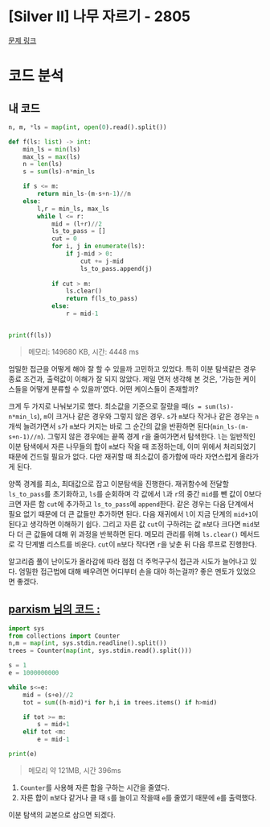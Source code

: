 # [Silver II] 나무 자르기 - 2805 

[문제 링크](https://www.acmicpc.net/problem/2805) 

# 코드 분석
## 내 코드
```python
n, m, *ls = map(int, open(0).read().split())

def f(ls: list) -> int:
    min_ls = min(ls)
    max_ls = max(ls)
    n = len(ls)
    s = sum(ls)-n*min_ls

    if s <= m:
        return min_ls-(m-s+n-1)//n
    else:
        l,r = min_ls, max_ls
        while l <= r:
            mid = (l+r)//2
            ls_to_pass = []
            cut = 0
            for i, j in enumerate(ls):
                if j-mid > 0:
                    cut += j-mid
                    ls_to_pass.append(j)
            
            if cut > m:
                ls.clear()
                return f(ls_to_pass)
            else:
                r = mid-1


print(f(ls))
```
> 메모리: 149680 KB, 시간: 4448 ms

엄밀한 접근을 어떻게 해야 잘 할 수 있을까 고민하고 있었다. 특히 이분 탐색같은 경우 종료 조건과, 출력값이 이해가 잘 되지 않았다. 제일 먼저 생각해 본 것은, '가능한 케이스들을 어떻게 분류할 수 있을까'였다. 어떤 케이스들이 존재할까?  

크게 두 가지로 나눠보기로 했다. 최소값을 기준으로 잘랐을 때(`s = sum(ls)-n*min_ls`), `m`이 크거나 같은 경우와 그렇지 않은 경우. `s`가 `m`보다 작거나 같은 경우는 `n`개씩 늘려가면서 `s`가 `m`보다 커지는 바로 그 순간의 값을 반환하면 된다(`min_ls-(m-s+n-1)//n`). 그렇지 않은 경우에는 끝쪽 경계 `r`을 줄여가면서 탐색한다. `l`는 일반적인 이분 탐색에서 자른 나무들의 합이 `m`보다 작을 때 조정하는데, 이미 위에서 처리되었기 때문에 건드릴 필요가 없다. 다만 재귀할 때 최소값이 증가함에 따라 자연스럽게 올라가게 된다. 

양쪽 경계를 최소, 최대값으로 잡고 이분탐색을 진행한다. 재귀함수에 전달할 `ls_to_pass`를 초기화하고, `ls`를 순회하며 각 값에서 `l`과 `r`의 중간 `mid`를 뺀 값이 0보다 크면 자른 합 `cut`에 추가하고 `ls_to_pass`에 `append`한다. 같은 경우는 다음 단계에서 필요 없기 때문에 더 큰 값들만 추가하면 된다. 다음 재귀에서 `l`이 지금 단계의 `mid+1`이 된다고 생각하면 이해하기 쉽다. 그리고 자른 값 `cut`이 구하려는 값 `m`보다 크다면 `mid`보다 더 큰 값들에 대해 위 과정을 반복하면 된다. 메모리 관리를 위해 `ls.clear()` 메서드로 각 단계별 리스트를 비운다. `cut`이 `m`보다 작다면 `r`을 낮춘 뒤 다음 루프로 진행한다.

알고리즘 풀이 난이도가 올라감에 따라 점점 더 주먹구구식 접근과 시도가 늘어나고 있다. 엄밀한 접근법에 대해 배우려면 어디부터 손을 대야 하는걸까? 좋은 멘토가 있었으면 좋겠다.


## [parxism 님의 코드 :](https://www.acmicpc.net/source/54631551)

```python
import sys
from collections import Counter
n,m = map(int, sys.stdin.readline().split())
trees = Counter(map(int, sys.stdin.read().split()))

s = 1
e = 1000000000

while s<=e:
    mid = (s+e)//2
    tot = sum((h-mid)*i for h,i in trees.items() if h>mid)

    if tot >= m:
        s = mid+1
    elif tot <m:
        e = mid-1

print(e)
```
> 메모리 약 121MB, 시간 396ms

1. `Counter`를 사용해 자른 합을 구하는 시간을 줄였다.
2. 자른 합이 `m`보다 같거나 클 때 `s`를 늘이고 작을때 `e`를 줄였기 때문에 `e`를 출력했다.

이분 탐색의 교본으로 삼으면 되겠다.
